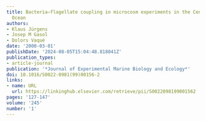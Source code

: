 ```yaml
---
title: Bacteria–flagellate coupling in microcosm experiments in the Central Atlantic
  Ocean
authors:
- Klaus Jürgens
- Josep M Gasol
- Dolors Vaqué
date: '2000-03-01'
publishDate: '2024-08-05T15:04:48.818041Z'
publication_types:
- article-journal
publication: '*Journal of Experimental Marine Biology and Ecology*'
doi: 10.1016/S0022-0981(99)00156-2
links:
- name: URL
  url: https://linkinghub.elsevier.com/retrieve/pii/S0022098199001562
pages: '127-147'
volume: '245'
number: '1'
---
```

